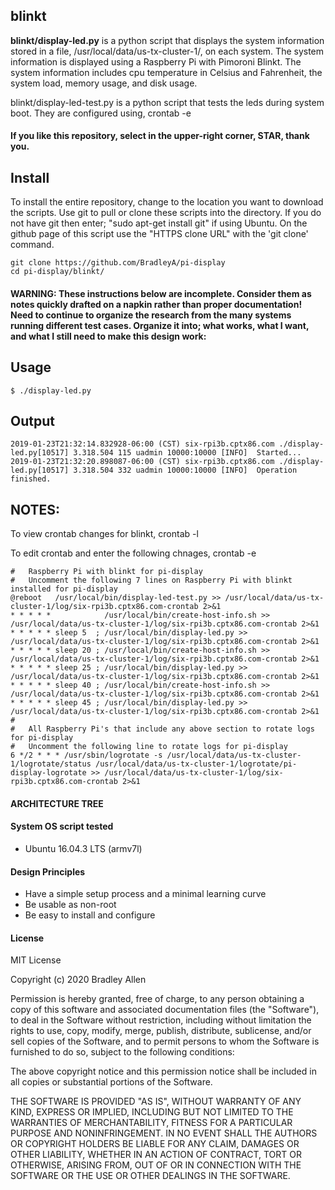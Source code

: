 ## blinkt

**blinkt/display-led.py** is a python script that displays the system information stored in a file, /usr/local/data/us-tx-cluster-1/<hostname>, on each system.  The system information is displayed using a Raspberry Pi with Pimoroni Blinkt.  The system
information includes cpu temperature in Celsius and Fahrenheit, the system load, memory usage, and disk usage.

blinkt/display-led-test.py is a python script that tests the leds during system boot.  They are configured using, crontab -e

#### If you like this repository, select in the upper-right corner, STAR, thank you.

## Install
To install the entire repository, change to the location you want to download the scripts. Use git to pull or clone these scripts into the directory. If you do not have git then enter; "sudo apt-get install git" if using Ubuntu.  On the github page of this script use the "HTTPS clone URL" with the 'git clone' command.

    git clone https://github.com/BradleyA/pi-display
    cd pi-display/blinkt/

#### WARNING: These instructions below are incomplete. Consider them as notes quickly drafted on a napkin rather than proper documentation!  Need to continue to organize the research from the many systems running different test cases.   Organize it into; what works, what I want, and what I still need to make this design work:
    
## Usage
    $ ./display-led.py 

## Output
    2019-01-23T21:32:14.832928-06:00 (CST) six-rpi3b.cptx86.com ./display-led.py[10517] 3.318.504 115 uadmin 10000:10000 [INFO]  Started...
    2019-01-23T21:32:20.898087-06:00 (CST) six-rpi3b.cptx86.com ./display-led.py[10517] 3.318.504 332 uadmin 10000:10000 [INFO]  Operation finished.
    
## NOTES:
To view crontab changes for blinkt, crontab -l

To edit crontab and enter the following chnages, crontab -e
    
    #   Raspberry Pi with blinkt for pi-display
    #   Uncomment the following 7 lines on Raspberry Pi with blinkt installed for pi-display
    @reboot   /usr/local/bin/display-led-test.py >> /usr/local/data/us-tx-cluster-1/log/six-rpi3b.cptx86.com-crontab 2>&1
    * * * * *            /usr/local/bin/create-host-info.sh >> /usr/local/data/us-tx-cluster-1/log/six-rpi3b.cptx86.com-crontab 2>&1
    * * * * * sleep 5  ; /usr/local/bin/display-led.py >> /usr/local/data/us-tx-cluster-1/log/six-rpi3b.cptx86.com-crontab 2>&1
    * * * * * sleep 20 ; /usr/local/bin/create-host-info.sh >> /usr/local/data/us-tx-cluster-1/log/six-rpi3b.cptx86.com-crontab 2>&1
    * * * * * sleep 25 ; /usr/local/bin/display-led.py >> /usr/local/data/us-tx-cluster-1/log/six-rpi3b.cptx86.com-crontab 2>&1
    * * * * * sleep 40 ; /usr/local/bin/create-host-info.sh >> /usr/local/data/us-tx-cluster-1/log/six-rpi3b.cptx86.com-crontab 2>&1
    * * * * * sleep 45 ; /usr/local/bin/display-led.py >> /usr/local/data/us-tx-cluster-1/log/six-rpi3b.cptx86.com-crontab 2>&1
    #
    #   All Raspberry Pi's that include any above section to rotate logs for pi-display
    #   Uncomment the following line to rotate logs for pi-display
    6 */2 * * * /usr/sbin/logrotate -s /usr/local/data/us-tx-cluster-1/logrotate/status /usr/local/data/us-tx-cluster-1/logrotate/pi-display-logrotate >> /usr/local/data/us-tx-cluster-1/log/six-rpi3b.cptx86.com-crontab 2>&1

#### ARCHITECTURE TREE

#### System OS script tested
 * Ubuntu 16.04.3 LTS (armv7l)

#### Design Principles
 * Have a simple setup process and a minimal learning curve
 * Be usable as non-root
 * Be easy to install and configure

#### License
MIT License

Copyright (c) 2020  Bradley Allen

Permission is hereby granted, free of charge, to any person obtaining a copy of this software and associated documentation files (the "Software"), to deal in the Software without restriction, including without limitation the rights to use, copy, modify, merge, publish, distribute, sublicense, and/or sell copies of the Software, and to permit persons to whom the Software is furnished to do so, subject to the following conditions:

The above copyright notice and this permission notice shall be included in all copies or substantial portions of the Software.

THE SOFTWARE IS PROVIDED "AS IS", WITHOUT WARRANTY OF ANY KIND, EXPRESS OR IMPLIED, INCLUDING BUT NOT LIMITED TO THE WARRANTIES OF MERCHANTABILITY, FITNESS FOR A PARTICULAR PURPOSE AND NONINFRINGEMENT. IN NO EVENT SHALL THE AUTHORS OR COPYRIGHT HOLDERS BE LIABLE FOR ANY CLAIM, DAMAGES OR OTHER LIABILITY, WHETHER IN AN ACTION OF CONTRACT, TORT OR OTHERWISE, ARISING FROM, OUT OF OR IN CONNECTION WITH THE SOFTWARE OR THE USE OR OTHER DEALINGS IN THE SOFTWARE.

